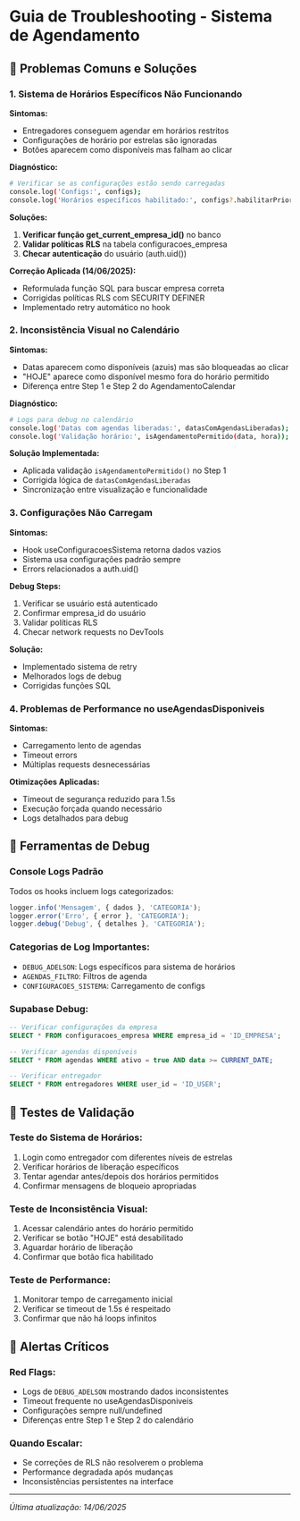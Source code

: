 
# Guia de Troubleshooting - Sistema de Agendamento

## 🚨 Problemas Comuns e Soluções

### 1. Sistema de Horários Específicos Não Funcionando

**Sintomas:**
- Entregadores conseguem agendar em horários restritos
- Configurações de horário por estrelas são ignoradas
- Botões aparecem como disponíveis mas falham ao clicar

**Diagnóstico:**
```bash
# Verificar se as configurações estão sendo carregadas
console.log('Configs:', configs);
console.log('Horários específicos habilitado:', configs?.habilitarPriorizacaoHorarios);
```

**Soluções:**
1. **Verificar função get_current_empresa_id()** no banco
2. **Validar políticas RLS** na tabela configuracoes_empresa
3. **Checar autenticação** do usuário (auth.uid())

**Correção Aplicada (14/06/2025):**
- Reformulada função SQL para buscar empresa correta
- Corrigidas políticas RLS com SECURITY DEFINER
- Implementado retry automático no hook

### 2. Inconsistência Visual no Calendário

**Sintomas:**
- Datas aparecem como disponíveis (azuis) mas são bloqueadas ao clicar
- "HOJE" aparece como disponível mesmo fora do horário permitido
- Diferença entre Step 1 e Step 2 do AgendamentoCalendar

**Diagnóstico:**
```bash
# Logs para debug no calendário
console.log('Datas com agendas liberadas:', datasComAgendasLiberadas);
console.log('Validação horário:', isAgendamentoPermitido(data, hora));
```

**Solução Implementada:**
- Aplicada validação `isAgendamentoPermitido()` no Step 1
- Corrigida lógica de `datasComAgendasLiberadas`
- Sincronização entre visualização e funcionalidade

### 3. Configurações Não Carregam

**Sintomas:**
- Hook useConfiguracoesSistema retorna dados vazios
- Sistema usa configurações padrão sempre
- Errors relacionados a auth.uid()

**Debug Steps:**
1. Verificar se usuário está autenticado
2. Confirmar empresa_id do usuário
3. Validar políticas RLS
4. Checar network requests no DevTools

**Solução:**
- Implementado sistema de retry
- Melhorados logs de debug
- Corrigidas funções SQL

### 4. Problemas de Performance no useAgendasDisponiveis

**Sintomas:**
- Carregamento lento de agendas
- Timeout errors
- Múltiplas requests desnecessárias

**Otimizações Aplicadas:**
- Timeout de segurança reduzido para 1.5s
- Execução forçada quando necessário
- Logs detalhados para debug

## 🔧 Ferramentas de Debug

### Console Logs Padrão
Todos os hooks incluem logs categorizados:
```javascript
logger.info('Mensagem', { dados }, 'CATEGORIA');
logger.error('Erro', { error }, 'CATEGORIA');
logger.debug('Debug', { detalhes }, 'CATEGORIA');
```

### Categorias de Log Importantes:
- `DEBUG_ADELSON`: Logs específicos para sistema de horários
- `AGENDAS_FILTRO`: Filtros de agenda
- `CONFIGURACOES_SISTEMA`: Carregamento de configs

### Supabase Debug:
```sql
-- Verificar configurações da empresa
SELECT * FROM configuracoes_empresa WHERE empresa_id = 'ID_EMPRESA';

-- Verificar agendas disponíveis
SELECT * FROM agendas WHERE ativo = true AND data >= CURRENT_DATE;

-- Verificar entregador
SELECT * FROM entregadores WHERE user_id = 'ID_USER';
```

## 📱 Testes de Validação

### Teste do Sistema de Horários:
1. Login como entregador com diferentes níveis de estrelas
2. Verificar horários de liberação específicos
3. Tentar agendar antes/depois dos horários permitidos
4. Confirmar mensagens de bloqueio apropriadas

### Teste de Inconsistência Visual:
1. Acessar calendário antes do horário permitido
2. Verificar se botão "HOJE" está desabilitado
3. Aguardar horário de liberação
4. Confirmar que botão fica habilitado

### Teste de Performance:
1. Monitorar tempo de carregamento inicial
2. Verificar se timeout de 1.5s é respeitado
3. Confirmar que não há loops infinitos

## 🚨 Alertas Críticos

### Red Flags:
- Logs de `DEBUG_ADELSON` mostrando dados inconsistentes
- Timeout frequente no useAgendasDisponiveis
- Configurações sempre null/undefined
- Diferenças entre Step 1 e Step 2 do calendário

### Quando Escalar:
- Se correções de RLS não resolverem o problema
- Performance degradada após mudanças
- Inconsistências persistentes na interface

---
*Última atualização: 14/06/2025*
